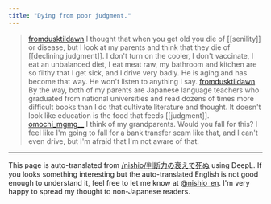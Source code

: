 ```yaml
---
title: "Dying from poor judgment."
---
```


> [fromdusktildawn](https://x.com/fromdusktildawn/status/1829293466595299383) I thought that when you get old you die of [[senility]] or disease, but I look at my parents and think that they die of [[declining judgment]].
>  I don't turn on the cooler, I don't vaccinate, I eat an unbalanced diet, I eat meat raw, my bathroom and kitchen are so filthy that I get sick, and I drive very badly. He is aging and has become that way. He won't listen to anything I say.
> [fromdusktildawn](https://x.com/fromdusktildawn/status/1829313671312675033) By the way, both of my parents are Japanese language teachers who graduated from national universities and read dozens of times more difficult books than I do that cultivate literature and thought.
>  It doesn't look like education is the food that feeds [[judgment]].
> [omochi_mgmg__](https://x.com/omochi_mgmg__/status/1829304293666766961) I think of my grandparents. Would you fall for this? I feel like I'm going to fall for a bank transfer scam like that, and I can't even drive, but I'm afraid that I'm not aware of that.


---
This page is auto-translated from [/nishio/判断力の衰えで死ぬ](https://scrapbox.io/nishio/判断力の衰えで死ぬ) using DeepL. If you looks something interesting but the auto-translated English is not good enough to understand it, feel free to let me know at [@nishio_en](https://twitter.com/nishio_en). I'm very happy to spread my thought to non-Japanese readers.